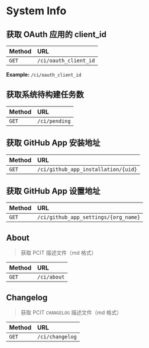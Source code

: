 # System Info

## 获取 OAuth 应用的 client_id

| Method | URL                     |
| :----- | :-----------------------|
| `GET`    | `/ci/oauth_client_id` |

**Example:** `/ci/oauth_client_id`

## 获取系统待构建任务数

| Method | URL                     |
| :----- | :-----------------------|
| `GET`    | `/ci/pending`         |

## 获取 GitHub App 安装地址

| Method | URL                                   |
| :----- | :-----------------------              |
| `GET`    | `/ci/github_app_installation/{uid}` |

## 获取 GitHub App 设置地址

| Method | URL                                    |
| :----- | :-----------------------               |
| `GET`    | `/ci/github_app_settings/{org_name}` |

## About

> 获取 PCIT 描述文件（md 格式）

| Method | URL |
| :---   | :--- |
| `GET` | `/ci/about` |

## Changelog

> 获取 PCIT `CHANGELOG` 描述文件（md 格式）

| Method | URL |
| :---   | :--- |
| `GET` | `/ci/changelog` |
